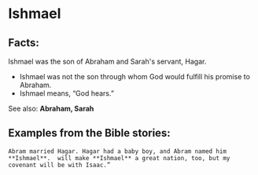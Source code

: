 Ishmael
=======

Facts:
------

Ishmael was the son of Abraham and Sarah's servant, Hagar.

-   Ishmael was not the son through whom God would fulfill his promise
    to Abraham.
-   Ishmael means, “God hears.”

See also: **Abraham, Sarah**

Examples from the Bible stories:
--------------------------------

    Abram married Hagar. Hagar had a baby boy, and Abram named him
    **Ishmael**.  will make **Ishmael** a great nation, too, but my
    covenant will be with Isaac.”
